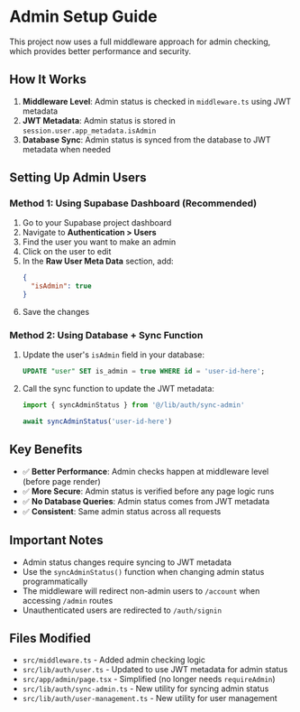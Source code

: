 # Admin Setup Guide

This project now uses a full middleware approach for admin checking, which provides better performance and security.

## How It Works

1. **Middleware Level**: Admin status is checked in `middleware.ts` using JWT metadata
2. **JWT Metadata**: Admin status is stored in `session.user.app_metadata.isAdmin`
3. **Database Sync**: Admin status is synced from the database to JWT metadata when needed

## Setting Up Admin Users

### Method 1: Using Supabase Dashboard (Recommended)

1. Go to your Supabase project dashboard
2. Navigate to **Authentication > Users**
3. Find the user you want to make an admin
4. Click on the user to edit
5. In the **Raw User Meta Data** section, add:
   ```json
   {
     "isAdmin": true
   }
   ```
6. Save the changes

### Method 2: Using Database + Sync Function

1. Update the user's `isAdmin` field in your database:
   ```sql
   UPDATE "user" SET is_admin = true WHERE id = 'user-id-here';
   ```

2. Call the sync function to update the JWT metadata:
   ```typescript
   import { syncAdminStatus } from '@/lib/auth/sync-admin'
   
   await syncAdminStatus('user-id-here')
   ```

## Key Benefits

- ✅ **Better Performance**: Admin checks happen at middleware level (before page render)
- ✅ **More Secure**: Admin status is verified before any page logic runs
- ✅ **No Database Queries**: Admin status comes from JWT metadata
- ✅ **Consistent**: Same admin status across all requests

## Important Notes

- Admin status changes require syncing to JWT metadata
- Use the `syncAdminStatus()` function when changing admin status programmatically
- The middleware will redirect non-admin users to `/account` when accessing `/admin` routes
- Unauthenticated users are redirected to `/auth/signin`

## Files Modified

- `src/middleware.ts` - Added admin checking logic
- `src/lib/auth/user.ts` - Updated to use JWT metadata for admin status
- `src/app/admin/page.tsx` - Simplified (no longer needs `requireAdmin`)
- `src/lib/auth/sync-admin.ts` - New utility for syncing admin status
- `src/lib/auth/user-management.ts` - New utility for user management
